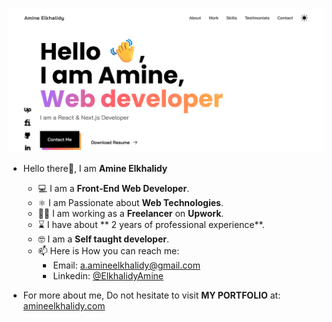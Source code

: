 ![My Portfolio Image](image.png)
- Hello there👋, I am **Amine Elkhalidy**
  - ‍💻 I am a **Front-End Web Developer**.
  - ⚛️ I am Passionate about **Web Technologies**.
  - 👨‍💻 I am working as a **Freelancer** on **Upwork**.
  - ⌛ I have about ** 2 years of professional experience**.
  - 🤓 I am a **Self taught developer**.
  - 📫 Here is How you can reach me:
    - Email: a.amineelkhalidy@gmail.com
    - Linkedin: [@ElkhalidyAmine](https://www.linkedin.com/in/amine-elkhalidy/)
 
 - For more about me, Do not hesitate to visit **MY PORTFOLIO** at: [amineelkhalidy.com](https://www.amineelkhalidy.com)

   




